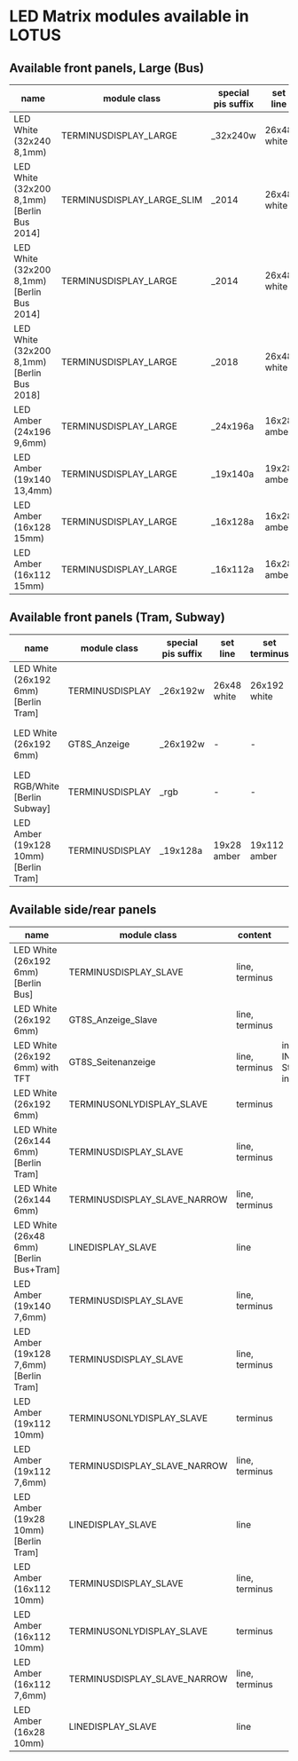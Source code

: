 # LED Matrix modules available in LOTUS

## Available front panels, Large (Bus)

| name | module class | special pis suffix | set line | set terminus | set line+term | set l+t narrow | comment |
| --- | --- | --- | --- | --- | --- | --- | --- |
| LED White (32x240 8,1mm) | TERMINUSDISPLAY_LARGE | _32x240w | 26x48 white | 26x192 white | 26x192 white | 26x144 white | |
| LED White (32x200 8,1mm) [Berlin Bus 2014] | TERMINUSDISPLAY_LARGE_SLIM | _2014 | 26x48 white | 26x192 white | 26x192 white | 26x144 white | |
| LED White (32x200 8,1mm) [Berlin Bus 2014] | TERMINUSDISPLAY_LARGE | _2014 | 26x48 white | 26x192 white | 26x192 white | 26x144 white | |
| LED White (32x200 8,1mm) [Berlin Bus 2018] | TERMINUSDISPLAY_LARGE | _2018 | 26x48 white | 26x192 white | 26x192 white | 26x144 white | |
| LED Amber (24x196 9,6mm) | TERMINUSDISPLAY_LARGE | _24x196a | 16x28 amber | 16x112 amber | 16x112 amber | 16x112 amber | |
| LED Amber (19x140 13,4mm) | TERMINUSDISPLAY_LARGE | _19x140a | 19x28 amber | 19x112 amber | 19x140 amber | 19x112 amber | |
| LED Amber (16x128 15mm) | TERMINUSDISPLAY_LARGE | _16x128a | 16x28 amber | 16x112 amber | 16x112 amber | 16x112 amber | |
| LED Amber (16x112 15mm) | TERMINUSDISPLAY_LARGE | _16x112a | 16x28 amber | 16x112 amber | 16x112 amber | 16x112 amber | |

## Available front panels (Tram, Subway)

| name | module class | special pis suffix | set line | set terminus | set line+term | set l+t narrow | comment |
| --- | --- | --- | --- | --- | --- | --- | --- |
| LED White (26x192 6mm) [Berlin Tram] | TERMINUSDISPLAY | _26x192w | 26x48 white | 26x192 white | 26x144 white | 26x144 white | |
| LED White (26x192 6mm) | GT8S_Anzeige | _26x192w | - | - | 26x192 white (with TFT) | - | |
| LED RGB/White [Berlin Subway] | TERMINUSDISPLAY | _rgb | - | - | - | - | not yet released |
| LED Amber (19x128 10mm) [Berlin Tram] | TERMINUSDISPLAY | _19x128a | 19x28 amber | 19x112 amber | 19x128 amber | 19x112 amber | |

## Available side/rear panels

| name | module class | content | comment |
| --- | --- | --- | --- |
| LED White (26x192 6mm) [Berlin Bus] | TERMINUSDISPLAY_SLAVE | line, terminus | |
| LED White (26x192 6mm) | GT8S_Anzeige_Slave | line, terminus | |
| LED White (26x192 6mm) with TFT | GT8S_Seitenanzeige | line, terminus | including INFOtainment Stretched inside |
| LED White (26x192 6mm) | TERMINUSONLYDISPLAY_SLAVE | terminus | |
| LED White (26x144 6mm) [Berlin Tram] | TERMINUSDISPLAY_SLAVE | line, terminus | |
| LED White (26x144 6mm) | TERMINUSDISPLAY_SLAVE_NARROW | line, terminus | |
| LED White (26x48 6mm) [Berlin Bus+Tram] | LINEDISPLAY_SLAVE | line | |
| LED Amber (19x140 7,6mm) | TERMINUSDISPLAY_SLAVE | line, terminus | |
| LED Amber (19x128 7,6mm) [Berlin Tram] | TERMINUSDISPLAY_SLAVE | line, terminus | |
| LED Amber (19x112 10mm) | TERMINUSONLYDISPLAY_SLAVE | terminus | |
| LED Amber (19x112 7,6mm) | TERMINUSDISPLAY_SLAVE_NARROW | line, terminus | |
| LED Amber (19x28 10mm) [Berlin Tram] | LINEDISPLAY_SLAVE | line | |
| LED Amber (16x112 10mm) | TERMINUSDISPLAY_SLAVE | line, terminus | |
| LED Amber (16x112 10mm) | TERMINUSONLYDISPLAY_SLAVE | terminus | |
| LED Amber (16x112 7,6mm) | TERMINUSDISPLAY_SLAVE_NARROW | line, terminus | |
| LED Amber (16x28 10mm) | LINEDISPLAY_SLAVE | line | |